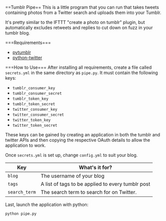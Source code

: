 ==Tumblr Pipe==
This is a little program that you can run that takes tweets containing photos from a Twitter search and uploads them into your Tumblr.

It's pretty similar to the IFTTT "create a photo on tumblr" plugin, but automatically excludes retweets and replies to cut down on fuzz in your tumblr blog.

===Requirements===
 * [pytumblr](https://github.com/tumblr/pytumblr)
 * [python-twitter](https://github.com/bear/python-twitter)

===How to Use===
After installing all requirements, create a file called `secrets.yml` in the same directory as `pipe.py`. It must contain the following keys:
 * `tumblr_consumer_key`
 * `tumblr_consumer_secret`
 * `tumblr_token_key`
 * `tumblr_token_secret`
 * `twitter_consumer_key`
 * `twitter_consumer_secret`
 * `twitter_token_key`
 * `twitter_token_secret`

These keys can be gained by creating an application in both the tumblr and twitter APIs and then copying the respective OAuth details to allow the application to work.

Once `secrets.yml` is set up, change `config.yml` to suit your blog.

|Key              | What's it for?                   |
|---              | ---                              |
|`blog`		  | The username of your blog        |
|`tags`           | A list of tags to be applied to every tumblr post |
|`search_term`    | The search term to search for on Twitter. |

Last, launch the application with python:
````
python pipe.py
````

